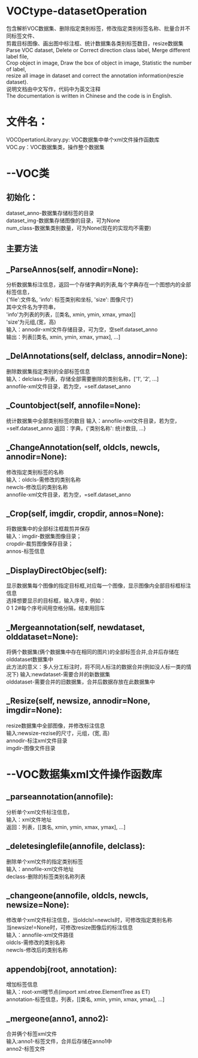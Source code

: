 # VOCtype-datasetOperation<br>
  包含解析VOC数据集、删除指定类别标签，修改指定类别标签名称、批量合并不同标签文件、<br>
  剪裁目标图像、画出图中标注框、统计数据集各类别标签数目，resize数据集<br>
  Parse VOC dataset, Delete or Correct direction class label, Merge different label file, <br>
  Crop object in image, Draw the box of object in image, Statistic the number of label,<br>
  resize all image in dataset and correct the annotation information(reszie dataset).<br>
  说明文档由中文写作，代码中为英文注释<br>
  The documentation is written in Chinese and the code is in English.
# 文件名：
  VOCOpertationLibrary.py: VOC数据集中单个xml文件操作函数库<br>
  VOC.py：VOC数据集类，操作整个数据集<br>
# --VOC类<br>
  ## 初始化：
  dataset_anno-数据集存储标签的目录<br>
  dataset_img-数据集存储图像的目录，可为None<br>
  num_class-数据集类别数量，可为None(现在的实现均不需要)<br>
## 主要方法<br>
  ## _ParseAnnos(self, annodir=None):
  分析数据集标注信息，返回一个存储字典的列表,每个字典存在一个图想内的全部标签信息，<br>
  {'file':文件名, 'info': 标签类别和坐标, 'size': 图像尺寸}<br>
  其中文件名为字符串，<br>
  'info'为列表的列表，[[类名, xmin, ymin, xmax, ymax]]<br>
  'size'为元组,(宽，高)<br>
  输入：annodir-xml文件存储目录，可为空，空self.dataset_anno<br>
  输出：列表[[类名, xmin, ymin, xmax, ymax], ...]<br>
  ## _DelAnnotations(self, delclass, annodir=None):
  删除数据集指定类别的全部标签信息<br>
  输入：delclass-列表，存储全部需要删除的类别名称，['1', '2', ...]<br>
        annofile-xml文件目录，若为空，=self.dataset_anno<br>
  ## _Countobject(self, annofile=None):
  统计数据集中全部类别标签的数目
  输入：annofile-xml文件目录，若为空，=self.dataset_anno
  返回：字典，{'类别名称': 统计数目, ...}
  ## _ChangeAnnotation(self, oldcls, newcls, annodir=None):
  修改指定类别标签的名称<br>
  输入：oldcls-需修改的类别名称<br>
        newcls-修改后的类别名称<br>
        annofile-xml文件目录，若为空，=self.dataset_anno<br>
  ## _Crop(self, imgdir, cropdir, annos=None):
  将数据集中的全部标注框裁剪并保存<br>
  输入：imgdir-数据集图像目录；<br>
  cropdir-裁剪图像保存目录；<br>
  annos-标签信息<br>
  ## _DisplayDirectObjec(self):
  显示数据集每个图像的指定目标框,对应每一个图像，显示图像内全部目标框标注信息<br>
  选择想要显示的目标框，输入序号，例如：<br>
  0 1 2#每个序号间用空格分隔，结束用回车<br>
  ## _Mergeannotation(self, newdataset, olddataset=None):
  将俩个数据集(俩个数据集中存在相同的图片)的全部标签合并,合并后存储在olddataset数据集中<br>
  此方法的意义：多人分工标注时，将不同人标注的数据合并(例如没人标一类的情况下)
  输入:newdataset-需要合并的新数据集<br>
       olddataset-需要合并的旧数据集，合并后数据存放在此数据集中<br>
  ## _Resize(self, newsize, annodir=None, imgdir=None):
  resize数据集中全部图像，并修改标注信息<br>
  输入:newsize-rezise的尺寸，元组，(宽, 高)<br>
       annodir-标注xml文件目录<br>
       imgdir-图像文件目录<br>
 # --VOC数据集xml文件操作函数库
  ## _parseannotation(annofile):
  分析单个xml文件标注信息，<br>
  输入：xml文件地址<br>
  返回：列表，[[类名, xmin, ymin, xmax, ymax], ...]<br>
  ## _deletesinglefile(annofile, delclass):
  删除单个xml文件的指定类别标签<br>
  输入：annofile-xml文件地址<br>
        declass-删除的标签类别名称列表<br>
  ## _changeone(annofile, oldcls, newcls, newsize=None):
  修改单个xml文件标注信息，当oldcls!=newcls时，可修改指定类别名称<br>
  当newsize!=None时，可修改resize图像后的标注信息<br>
  输入：annofile-xml文件路径<br>
        oldcls-需修改的类别名称<br>
        newcls-修改后的类别名称<br>
  ## appendobj(root, annotation):
  增加标签信息<br>
  输入：root-xml根节点(import xml.etree.ElementTree as ET)<br>
        annotation-标签信息，列表，[[类名, xmin, ymin, xmax, ymax], ...]<br>
  ## _mergeone(anno1, anno2):
  合并俩个标签xml文件<br>
  输入:anno1-标签文件，合并后存储在anno1中<br>
       anno2-标签文件<br>
